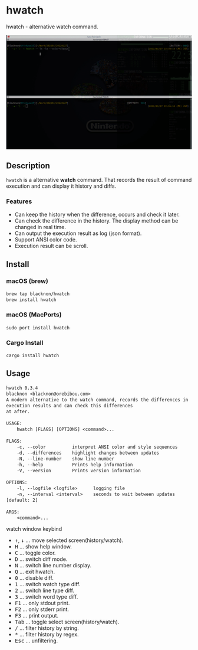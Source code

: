 hwatch
======

hwatch - alternative watch command.

<p align="center">
<img src="./img/tty.gif" />
</p>

## Description

`hwatch` is a alternative **watch** command. That records the result of command execution and can display it history and diffs.

### Features

- Can keep the history when the difference, occurs and check it later.
- Can check the difference in the history. The display method can be changed in real time.
- Can output the execution result as log (json format).
- Support ANSI color code.
- Execution result can be scroll.

## Install

### macOS (brew)

    brew tap blacknon/hwatch
    brew install hwatch

### macOS (MacPorts)

    sudo port install hwatch

### Cargo Install

    cargo install hwatch

## Usage

    hwatch 0.3.4
    blacknon <blacknon@orebibou.com>
    A modern alternative to the watch command, records the differences in execution results and can check this differences
    at after.

    USAGE:
        hwatch [FLAGS] [OPTIONS] <command>...

    FLAGS:
        -c, --color          interpret ANSI color and style sequences
        -d, --differences    highlight changes between updates
        -N, --line-number    show line number
        -h, --help           Prints help information
        -V, --version        Prints version information

    OPTIONS:
        -l, --logfile <logfile>      logging file
        -n, --interval <interval>    seconds to wait between updates [default: 2]

    ARGS:
        <command>...


watch window keybind

- <kbd>↑</kbd>, <kbd>↓</kbd>  ... move selected screen(history/watch).
- <kbd>H</kbd>   ... show help window.
- <kbd>C</kbd>   ... toggle color.
- <kbd>D</kbd>   ... switch diff mode.
- <kbd>N</kbd>   ... switch line number display.
- <kbd>Q</kbd>   ... exit hwatch.
- <kbd>0</kbd>   ... disable diff.
- <kbd>1</kbd>   ... switch watch type diff.
- <kbd>2</kbd>   ... switch line type diff.
- <kbd>3</kbd>   ... switch word type diff.
- <kbd>F1</kbd>  ... only stdout print.
- <kbd>F2</kbd>  ... only stderr print.
- <kbd>F3</kbd>  ... print output.
- <kbd>Tab</kbd> ... toggle select screen(history/watch).
- <kbd>/</kbd>   ... filter history by string.
- <kbd>*</kbd>   ... filter history by regex.
- <kbd>Esc</kbd> ... unfiltering.
